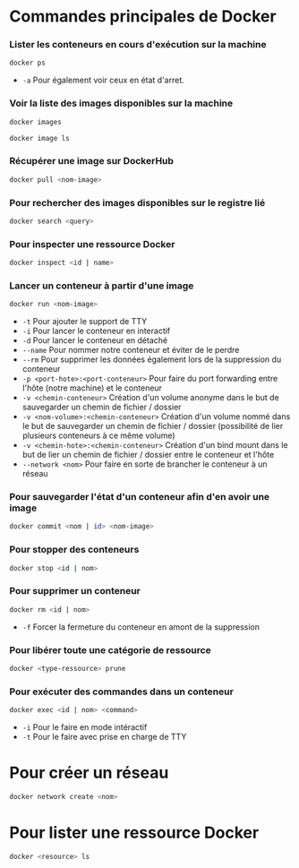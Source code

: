 # Commandes principales de Docker

### Lister les conteneurs en cours d'exécution sur la machine 

```bash
docker ps
```

* `-a` Pour également voir ceux en état d'arret.

### Voir la liste des images disponibles sur la machine 

```bash
docker images

docker image ls
```

### Récupérer une image sur DockerHub 

```bash
docker pull <nom-image>
```

### Pour rechercher des images disponibles sur le registre lié 

```bash
docker search <query>
```

### Pour inspecter une ressource Docker

```bash
docker inspect <id | name>
```

### Lancer un conteneur à partir d'une image 

```bash
docker run <nom-image>
```

* `-t` Pour ajouter le support de TTY
* `-i` Pour lancer le conteneur en interactif 
* `-d` Pour lancer le conteneur en détaché
* `--name` Pour nommer notre conteneur et éviter de le perdre 
* `--rm` Pour supprimer les données également lors de la suppression du conteneur
* `-p <port-hote>:<port-conteneur>` Pour faire du port forwarding entre l'hôte (notre machine) et le conteneur
* `-v <chemin-conteneur>` Création d'un volume anonyme dans le but de sauvegarder un chemin de fichier / dossier
* `-v <nom-volume>:<chemin-conteneur>` Création d'un volume nommé  dans le but de sauvegarder un chemin de fichier / dossier (possibilité de lier plusieurs conteneurs à ce même volume)
* `-v <chemin-hote>:<chemin-conteneur>` Création d'un bind mount dans le but de lier un chemin de fichier / dossier entre le conteneur et l'hôte
* `--network <nom>` Pour faire en sorte de brancher le conteneur à un réseau

### Pour sauvegarder l'état d'un conteneur afin d'en avoir une image 

```bash
docker commit <nom | id> <nom-image>
```

### Pour stopper des conteneurs

```bash
docker stop <id | nom>
```

### Pour supprimer un conteneur 

```bash
docker rm <id | nom>
```

* `-f` Forcer la fermeture du conteneur en amont de la suppression

### Pour libérer toute une catégorie de ressource

```bash
docker <type-ressource> prune
```

### Pour exécuter des commandes dans un conteneur

```bash
docker exec <id | nom> <command>
```

* `-i` Pour le faire en mode intéractif
* `-t` Pour le faire avec prise en charge de TTY

# Pour créer un réseau

```bash
docker network create <nom>
```

# Pour lister une ressource Docker 

```bash
docker <resource> ls
```